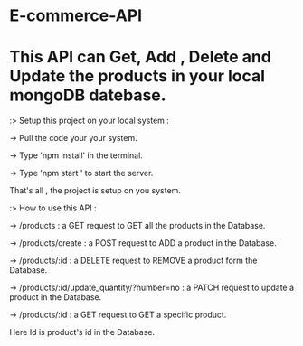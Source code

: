 # E-commerce-API

# This API can Get, Add , Delete and Update the products in your local mongoDB datebase.

:> Setup this project on your local system :
  
  -> Pull the code your your system.
  
  -> Type 'npm install' in the terminal.
  
  -> Type 'npm start ' to start the server.
  
  That's all , the project is setup on you system.
  
 :> How to use this API :
    
   -> /products : a GET request to GET all the products in the Database.
    
   -> /products/create : a POST request to ADD a product in the Database.
    
   -> /products/:id : a DELETE request to REMOVE a product form the Database.
    
   -> /products/:id/update_quantity/?number=no : a PATCH request to update a product in the Database.
    
   -> /products/:id : a GET request to GET a specific product.
    
   Here Id is product's id in the Database. 
